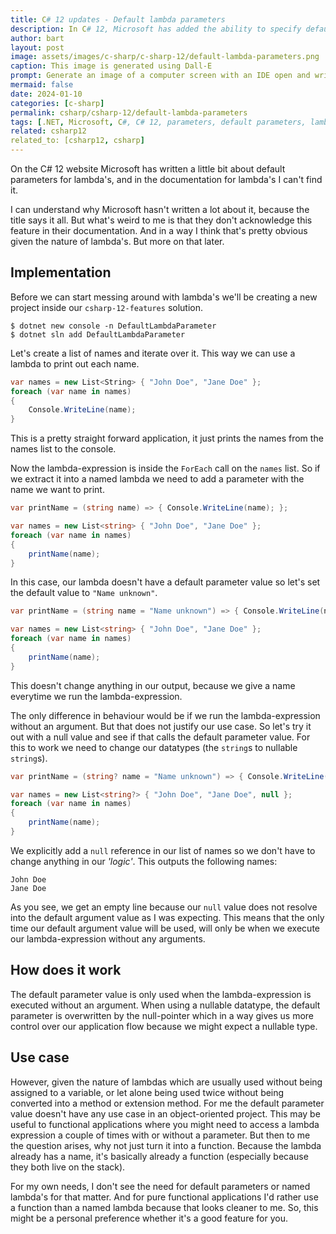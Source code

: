 ```yaml
---
title: C# 12 updates - Default lambda parameters
description: In C# 12, Microsoft has added the ability to specify default values for your lambda parameters.
author: bart
layout: post
image: assets/images/c-sharp/c-sharp-12/default-lambda-parameters.png
caption: This image is generated using Dall-E
prompt: Generate an image of a computer screen with an IDE open and writing lambdas in C# in a minimalistic flat style
mermaid: false
date: 2024-01-10
categories: [c-sharp]
permalink: csharp/csharp-12/default-lambda-parameters
tags: [.NET, Microsoft, C#, C# 12, parameters, default parameters, lambda]
related: csharp12
related_to: [csharp12, csharp]
---
```


On the C# 12 website Microsoft has written a little bit about default parameters for lambda's, and in the documentation for lambda's I can't find it.

I can understand why Microsoft hasn't written a lot about it, because the title says it all. But what's weird to me is that they don't acknowledge this feature in their documentation. And in a way I think that's pretty obvious given the nature of lambda's. But more on that later.

## Implementation

Before we can start messing around with lambda's we'll be creating a new project inside our `csharp-12-features` solution.

```shell
$ dotnet new console -n DefaultLambdaParameter
$ dotnet sln add DefaultLambdaParameter
```

Let's create a list of names and iterate over it. This way we can use a lambda to print out each name.

```csharp
var names = new List<String> { "John Doe", "Jane Doe" };
foreach (var name in names)
{
    Console.WriteLine(name);
}
```

This is a pretty straight forward application, it just prints the names from the names list to the console.

Now the lambda-expression is inside the `ForEach` call on the `names` list. So if we extract it into a named lambda we need to add a parameter with the name we want to print.

```csharp
var printName = (string name) => { Console.WriteLine(name); };

var names = new List<string> { "John Doe", "Jane Doe" };
foreach (var name in names)
{
    printName(name);
}
```

In this case, our lambda doesn't have a default parameter value so let's set the default value to `"Name unknown"`.

```csharp
var printName = (string name = "Name unknown") => { Console.WriteLine(name); };

var names = new List<string> { "John Doe", "Jane Doe" };
foreach (var name in names)
{
    printName(name);
}
```

This doesn't change anything in our output, because we give a name everytime we run the lambda-expression.

The only difference in behaviour would be if we run the lambda-expression without an argument. But that does not justify our use case. So let's try it out with a null value and see if that calls the default parameter value. For this to work we need to change our datatypes (the `string`s to nullable `string`s).

```csharp
var printName = (string? name = "Name unknown") => { Console.WriteLine(name); };

var names = new List<string?> { "John Doe", "Jane Doe", null };
foreach (var name in names)
{
    printName(name);
}
```

We explicitly add a `null` reference in our list of names so we don't have to change anything in our _'logic'_. This outputs the following names:

```
John Doe
Jane Doe

```

As you see, we get an empty line because our `null` value does not resolve into the default argument value as I was expecting. This means that the only time our default argument value will be used, will only be when we execute our lambda-expression without any arguments.

## How does it work

The default parameter value is only used when the lambda-expression is executed without an argument. When using a nullable datatype, the default parameter is overwritten by the null-pointer which in a way gives us more control over our application flow because we might expect a nullable type.

## Use case

However, given the nature of lambdas which are usually used without being assigned to a variable, or let alone being used twice without being converted into a method or extension method. For me the default parameter value doesn't have any use case in an object-oriented project. This may be useful to functional applications where you might need to access a lambda expression a couple of times with or without a parameter. But then to me the question arises, why not just turn it into a function. Because the lambda already has a name, it's basically already a function (especially because they both live on the stack).

For my own needs, I don't see the need for default parameters or named lambda's for that matter. And for pure functional applications I'd rather use a function than a named lambda because that looks cleaner to me. So, this might be a personal preference whether it's a good feature for you.
